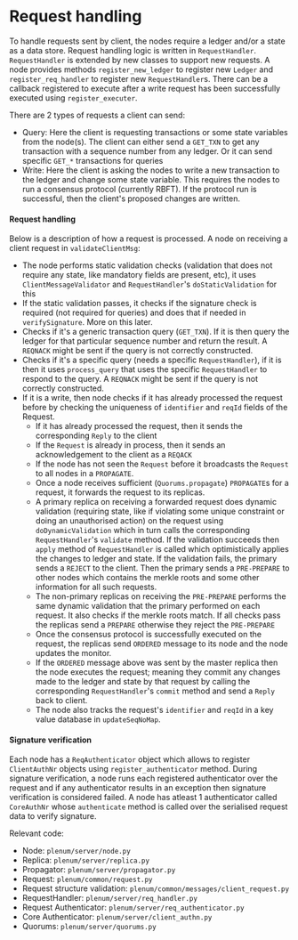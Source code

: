 # Request handling

To handle requests sent by client, the nodes require a ledger and/or a state as a data store. Request handling logic is written in `RequestHandler`. 
`RequestHandler` is extended by new classes to support new requests. A node provides methods `register_new_ledger` to register new `Ledger` and `register_req_handler` to register new `RequestHandler`s.
There can be a callback registered to execute after a write request has been successfully executed using `register_executer`.

  
There are 2 types of requests a client can send:
-   Query:
    Here the client is requesting transactions or some state variables from the node(s). The client can either send a `GET_TXN` to get any transaction with a sequence number from any ledger.
    Or it can send specific `GET_*` transactions for queries
-   Write:
    Here the client is asking the nodes to write a new transaction to the ledger and change some state variable. This requires the nodes to run a consensus protocol (currently RBFT).
    If the protocol run is successful, then the client's proposed changes are written. 


#### Request handling
Below is a description of how a request is processed.
A node on receiving a client request in  `validateClientMsg`: 
-   The node performs static validation checks (validation that does not require any state, like mandatory fields are present, etc), it uses `ClientMessageValidator` and 
    `RequestHandler`'s `doStaticValidation` for this
-   If the static validation passes, it checks if the signature check is required (not required for queries) and does that if needed in `verifySignature`. More on this later.
-   Checks if it's a generic transaction query (`GET_TXN`). If it is then query the ledger for that particular sequence number and return the result. A `REQNACK` might be sent if the query is not correctly constructed. 
-   Checks if it's a specific query (needs a specific `RequestHandler`), if it is then it uses `process_query` that uses the specific `RequestHandler` to respond to the query. A `REQNACK` might be sent if the query is not correctly constructed.
-   If it is a write, then node checks if it has already processed the request before by checking the uniqueness of `identifier` and `reqId` fields of the Request.
    -   If it has already processed the request, then it sends the corresponding `Reply` to the client
    -   If the `Request` is already in process, then it sends an acknowledgement to the client as a `REQACK`
    -   If the node has not seen the `Request` before it broadcasts the `Request` to all nodes in a `PROPAGATE`.
    -   Once a node receives sufficient (`Quorums.propagate`) `PROPAGATE`s for a request, it forwards the request to its replicas.
    -   A primary replica on receiving a forwarded request does dynamic validation (requiring state, like if violating some unique constraint or doing an unauthorised action) 
        on the request using `doDynamicValidation` which in turn calls the corresponding `RequestHandler`'s `validate` method. If the validation succeeds then 
        `apply` method of `RequestHandler` is called which optimistically applies the changes to ledger and state. 
        If the validation fails, the primary sends a `REJECT` to the client. Then the primary sends a `PRE-PREPARE` to other nodes which contains the merkle roots and some other information for all such requests.
    -   The non-primary replicas on receiving the `PRE-PREPARE` performs the same dynamic validation that the primary performed on each request. It also checks if the merkle roots match.
        If all checks pass the replicas send a `PREPARE` otherwise they reject the `PRE-PREPARE`
    -   Once the consensus protocol is successfully executed on the request, the replicas send `ORDERED` message to its node and the node updates the monitor.
    -   If the `ORDERED` message above was sent by the master replica then the node executes the request; meaning they commit any changes made to the ledger and state by that
        request by calling the corresponding `RequestHandler`'s `commit` method and send a `Reply` back to client.
    -   The node also tracks the request's `identifier` and `reqId` in a key value database in `updateSeqNoMap`.


#### Signature verification
Each node has a `ReqAuthenticator` object which allows to register `ClientAuthNr` objects using `register_authenticator` method. During signature verification, 
a node runs each registered authenticator over the request and if any authenticator results in an exception then signature verification is considered failed.
A node has atleast 1 authenticator called `CoreAuthNr` whose `authenticate` method is called over the serialised request data to verify signature.


Relevant code:
- Node: `plenum/server/node.py`
- Replica: `plenum/server/replica.py`
- Propagator: `plenum/server/propagator.py`
- Request: `plenum/common/request.py`
- Request structure validation: `plenum/common/messages/client_request.py`
- RequestHandler: `plenum/server/req_handler.py`
- Request Authenticator: `plenum/server/req_authenticator.py`
- Core Authenticator: `plenum/server/client_authn.py`
- Quorums: `plenum/server/quorums.py`

